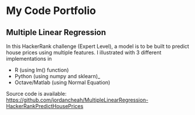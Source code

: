 # My Code Portfolio

## Multiple Linear Regression

In this HackerRank challenge (Expert Level), a model is to be built to predict house prices using multiple features.  I illustrated with 3 different implementations in 
* R (using lm() function)
* Python (using numpy and sklearn)_
* Octave/Matlab (using Normal Equation)

Source code is available:
https://github.com/jordancheah/MultipleLinearRegression-HackerRankPredictHousePrices



